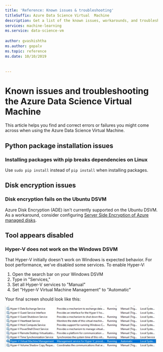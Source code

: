 ```yaml
---
title: 'Reference: Known issues & troubleshooting'
titleSuffix: Azure Data Science Virtual  Machine
description: Get a list of the known issues, workarounds, and troubleshooting for Azure Data Science Virtual Machine
services: machine-learning
ms.service: data-science-vm

author: gvashishtha
ms.author: gopalv
ms.topic: reference
ms.date: 10/10/2019


---
```


# Known issues and troubleshooting the Azure Data Science Virtual Machine

This article helps you find and correct errors or failures you might come across when using the Azure Data Science Virtual Machine.

## Python package installation issues

### Installing packages with pip breaks dependencies on Linux

Use `sudo pip install` instead of `pip install` when installing packages.

## Disk encryption issues

### Disk encryption fails on the Ubuntu DSVM

Azure Disk Encryption (ADE) isn't currently supported on the Ubuntu DSVM. As a workaround, consider configuring [Server Side Encryption of Azure managed disks](../../virtual-machines/disk-encryption.md).

## Tool appears disabled

### Hyper-V does not work on the Windows DSVM

That Hyper-V initially doesn't work on Windows is expected behavior. For boot performance, we've disabled some services. To enable Hyper-V:

1. Open the search bar on your Windows DSVM
1. Type in "Services,"
1. Set all Hyper-V services to "Manual"
1. Set "Hyper-V Virtual Machine Management" to "Automatic"

Your final screen should look like this:

   ![Enable Hyper-V](./media/workaround/hyperv-enable-dsvm.png)